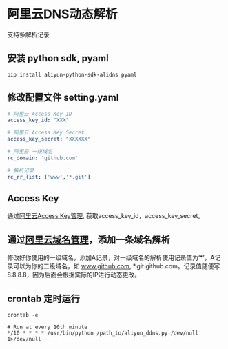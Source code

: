 # 阿里云DNS动态解析
支持多解析记录
## 安装 python sdk, pyaml
```
pip install aliyun-python-sdk-alidns pyaml
```

## 修改配置文件 setting.yaml
```yaml
# 阿里云 Access Key ID
access_key_id: "XXX"

# 阿里云 Access Key Secret
access_key_secret: "XXXXXX"

# 阿里云 一级域名
rc_domain: 'github.com'

# 解析记录
rc_rr_list: ['www','*.git']
```

## Access Key
通过[阿里云Access Key管理](https://ak-console.aliyun.com/#/accesskey), 获取access_key_id，access_key_secret。

## 通过[阿里云域名管理](https://netcn.console.aliyun.com/core/domain/list)，添加一条域名解析
修改好你使用的一级域名，添加A记录，对一级域名的解析使用记录值为‘*’，A记录可以为你的二级域名，如 www.github.com, *.git.github.com。记录值随便写 8.8.8.8，因为后面会根据实际的IP进行动态更改。

## crontab 定时运行
```
crontab -e
```
```
# Run at every 10th minute
*/10 * * * * /usr/bin/python /path_to/aliyun_ddns.py /dev/null 1>/dev/null
```

